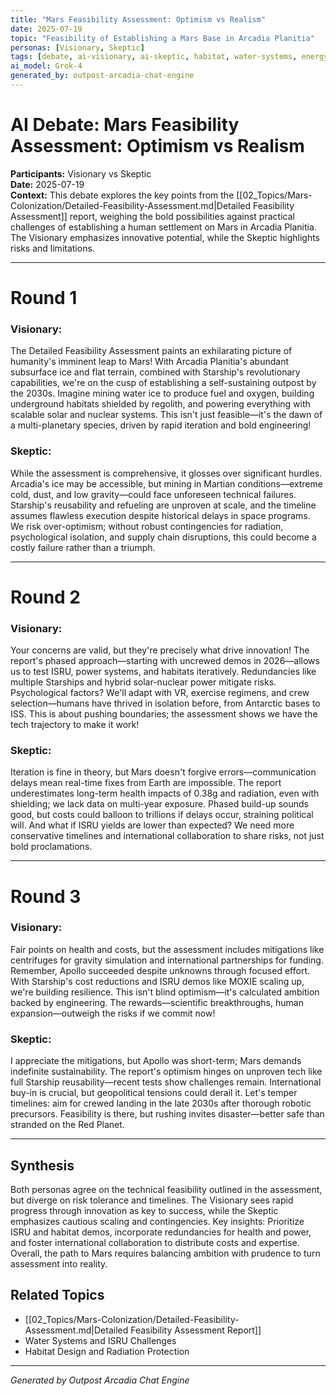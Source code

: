 ```yaml
---
title: "Mars Feasibility Assessment: Optimism vs Realism"
date: 2025-07-19
topic: "Feasibility of Establishing a Mars Base in Arcadia Planitia"
personas: [Visionary, Skeptic]
tags: [debate, ai-visionary, ai-skeptic, habitat, water-systems, energy, regolith, robotics, economics, governance, psychology, safety, social, technology, near-term, medium-term, long-term]
ai_model: Grok-4
generated_by: outpost-arcadia-chat-engine
---
```


# AI Debate: Mars Feasibility Assessment: Optimism vs Realism

**Participants:** Visionary vs Skeptic  
**Date:** 2025-07-19  
**Context:** This debate explores the key points from the [[02_Topics/Mars-Colonization/Detailed-Feasibility-Assessment.md|Detailed Feasibility Assessment]] report, weighing the bold possibilities against practical challenges of establishing a human settlement on Mars in Arcadia Planitia. The Visionary emphasizes innovative potential, while the Skeptic highlights risks and limitations.

---

# Round 1

### **Visionary:**
The Detailed Feasibility Assessment paints an exhilarating picture of humanity's imminent leap to Mars! With Arcadia Planitia's abundant subsurface ice and flat terrain, combined with Starship's revolutionary capabilities, we're on the cusp of establishing a self-sustaining outpost by the 2030s. Imagine mining water ice to produce fuel and oxygen, building underground habitats shielded by regolith, and powering everything with scalable solar and nuclear systems. This isn't just feasible—it's the dawn of a multi-planetary species, driven by rapid iteration and bold engineering!

### **Skeptic:**
While the assessment is comprehensive, it glosses over significant hurdles. Arcadia's ice may be accessible, but mining in Martian conditions—extreme cold, dust, and low gravity—could face unforeseen technical failures. Starship's reusability and refueling are unproven at scale, and the timeline assumes flawless execution despite historical delays in space programs. We risk over-optimism; without robust contingencies for radiation, psychological isolation, and supply chain disruptions, this could become a costly failure rather than a triumph.

---

# Round 2

### **Visionary:**
Your concerns are valid, but they're precisely what drive innovation! The report's phased approach—starting with uncrewed demos in 2026—allows us to test ISRU, power systems, and habitats iteratively. Redundancies like multiple Starships and hybrid solar-nuclear power mitigate risks. Psychological factors? We'll adapt with VR, exercise regimens, and crew selection—humans have thrived in isolation before, from Antarctic bases to ISS. This is about pushing boundaries; the assessment shows we have the tech trajectory to make it work!

### **Skeptic:**
Iteration is fine in theory, but Mars doesn't forgive errors—communication delays mean real-time fixes from Earth are impossible. The report underestimates long-term health impacts of 0.38g and radiation, even with shielding; we lack data on multi-year exposure. Phased build-up sounds good, but costs could balloon to trillions if delays occur, straining political will. And what if ISRU yields are lower than expected? We need more conservative timelines and international collaboration to share risks, not just bold proclamations.

---

# Round 3

### **Visionary:**
Fair points on health and costs, but the assessment includes mitigations like centrifuges for gravity simulation and international partnerships for funding. Remember, Apollo succeeded despite unknowns through focused effort. With Starship's cost reductions and ISRU demos like MOXIE scaling up, we're building resilience. This isn't blind optimism—it's calculated ambition backed by engineering. The rewards—scientific breakthroughs, human expansion—outweigh the risks if we commit now!

### **Skeptic:**
I appreciate the mitigations, but Apollo was short-term; Mars demands indefinite sustainability. The report's optimism hinges on unproven tech like full Starship reusability—recent tests show challenges remain. International buy-in is crucial, but geopolitical tensions could derail it. Let's temper timelines: aim for crewed landing in the late 2030s after thorough robotic precursors. Feasibility is there, but rushing invites disaster—better safe than stranded on the Red Planet.

---

## Synthesis
Both personas agree on the technical feasibility outlined in the assessment, but diverge on risk tolerance and timelines. The Visionary sees rapid progress through innovation as key to success, while the Skeptic emphasizes cautious scaling and contingencies. Key insights: Prioritize ISRU and habitat demos, incorporate redundancies for health and power, and foster international collaboration to distribute costs and expertise. Overall, the path to Mars requires balancing ambition with prudence to turn assessment into reality.

## Related Topics
- [[02_Topics/Mars-Colonization/Detailed-Feasibility-Assessment.md|Detailed Feasibility Assessment Report]]
- Water Systems and ISRU Challenges
- Habitat Design and Radiation Protection

---

*Generated by Outpost Arcadia Chat Engine* 